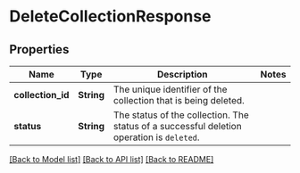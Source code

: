 # DeleteCollectionResponse

## Properties
Name | Type | Description | Notes
------------ | ------------- | ------------- | -------------
**collection_id** | **String** | The unique identifier of the collection that is being deleted. | 
**status** | **String** | The status of the collection. The status of a successful deletion operation is `deleted`. | 

[[Back to Model list]](../README.md#documentation-for-models) [[Back to API list]](../README.md#documentation-for-api-endpoints) [[Back to README]](../README.md)


